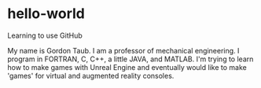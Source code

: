 # hello-world
Learning to use GitHub

My name is Gordon Taub.  I am a professor of mechanical engineering.  I program in FORTRAN, C, C++, a little JAVA, and MATLAB.   I'm trying to learn how to make games with Unreal Engine and eventually would like to make 'games' for virtual and augmented reality consoles. 

